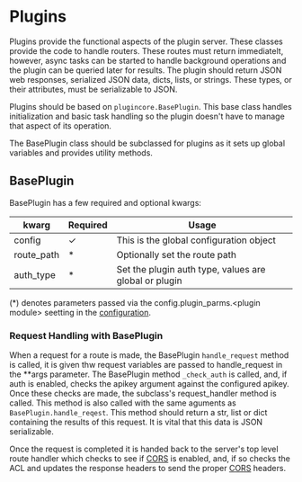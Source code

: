 # Plugins

Plugins provide the functional aspects of the plugin server. These classes provide the code to handle routers.  These routes must return immediatelt, however, async tasks can be started to handle background operations and the plugin can be queried later for results. The plugin should return JSON web responses, serialized JSON data, dicts, lists, or strings. These types, or their attributes, must be serializable to JSON. 

Plugins should be based on `plugincore.BasePlugin`. This base class handles initialization and basic task handling so the plugin doesn't have to manage that aspect of its operation. 

The BasePlugin class should be subclassed for plugins as it sets up global variables and provides utility methods. 

## BasePlugin

BasePlugin has a few required and optional kwargs:

| kwarg       | Required | Usage
|-------------|----------|-----------------------------------------
| config      |    ✓     | This is the global configuration object
| route_path  |    *     | Optionally set the route path
| auth_type   |    *     | Set the plugin auth type, values are global or plugin

(*) denotes parameters passed via the config.plugin_parms.\<plugin module\> seetting in the [configuration](Config.md). 

### Request Handling with BasePlugin

When a request for a route is made, the BasePlugin `handle_request` method is called, it is given thw request variables are passed to handle_request in the **args parameter. The BasePlugin method `_check_auth` is called, and, if auth is enabled, checks the apikey argument against the configured apikey. Once these checks are made, the subclass's request_handler method is called. This method is also called with the same aguments as `BasePlugin.handle_reqest`. This method should return a str, list or dict containing the results of this request. It is vital that this data is JSON serializable. 

Once the request is completed it is handed back to the server's top level route handler which checks to see if [CORS](CORS.md) is enabled, and, if so checks the ACL and updates the response headers to send the proper [CORS](CORS.md) headers. 

